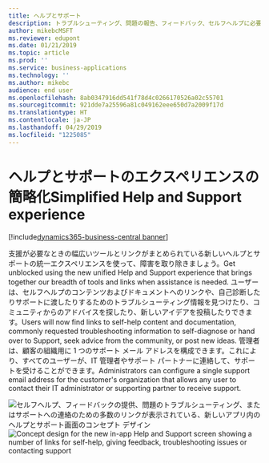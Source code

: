 ```yaml
---
title: ヘルプとサポート
description: トラブルシューティング、問題の報告、フィードバック、セルフヘルプに必要なすべてのものです。
author: mikebcMSFT
ms.reviewer: edupont
ms.date: 01/21/2019
ms.topic: article
ms.prod: ''
ms.service: business-applications
ms.technology: ''
ms.author: mikebc
audience: end user
ms.openlocfilehash: 8ab0347916dd541f78d4c0266170526a02c55701
ms.sourcegitcommit: 921dde7a25596a81c049162eee650d7a2009f17d
ms.translationtype: HT
ms.contentlocale: ja-JP
ms.lasthandoff: 04/29/2019
ms.locfileid: "1225085"
---
```

# <a name="simplified-help-and-support-experience"></a><span data-ttu-id="484a4-103">ヘルプとサポートのエクスペリエンスの簡略化</span><span class="sxs-lookup"><span data-stu-id="484a4-103">Simplified Help and Support experience</span></span>
[!include[dynamics365-business-central banner](../includes/dynamics365-business-central.md)]

<span data-ttu-id="484a4-104">支援が必要なときの幅広いツールとリンクがまとめられている新しいヘルプとサポートの統一エクスペリエンスを使って、障害を取り除きましょう。</span><span class="sxs-lookup"><span data-stu-id="484a4-104">Get unblocked using the new unified Help and Support experience that brings together our breadth of tools and links when assistance is needed.</span></span> <span data-ttu-id="484a4-105">ユーザーは、セルフヘルプのコンテンツおよびドキュメントへのリンクや、自己診断したりサポートに渡したりするためのトラブルシューティング情報を見つけたり、コミュニティからのアドバイスを探したり、新しいアイデアを投稿したりできます。</span><span class="sxs-lookup"><span data-stu-id="484a4-105">Users will now find links to self-help content and documentation, commonly requested troubleshooting information to self-diagnose or hand over to Support, seek advice from the community, or post new ideas.</span></span> <span data-ttu-id="484a4-106">管理者は、顧客の組織用に 1 つのサポート メール アドレスを構成できます。これにより、すべてのユーザーが、IT 管理者やサポート パートナーに連絡して、サポートを受けることができます。</span><span class="sxs-lookup"><span data-stu-id="484a4-106">Administrators can configure a single support email address for the customer's organization that allows any user to contact their IT administrator or supporting partner to receive support.</span></span>

<span data-ttu-id="484a4-107">![セルフヘルプ、フィードバックの提供、問題のトラブルシューティング、またはサポートへの連絡のための多数のリンクが表示されている、新しいアプリ内のヘルプとサポート画面のコンセプト デザイン](media/help-and-support.png "新しいヘルプとサポート画面のコンセプト デザイン")</span><span class="sxs-lookup"><span data-stu-id="484a4-107">![Concept design for the new in-app Help and Support screen showing a number of links for self-help, giving feedback, troubleshooting issues or contacting support](media/help-and-support.png "Concept design for the new Help and Support screen")</span></span>

<!--
Describe the new feature, and then give an elevator pitch of the business value for it. Include high-value capabilities that light up something exciting for our customers. The feature should be something that a customer needs to plan for...definitely larger than a hotfix or bug fix.
If the feature has been designated as a key feature, complete the entire template. Otherwise, only complete the **Business value**, **Describe the feature**, and **Status** sections.
## Business value (Required)
Describe the top capabilities of the feature and and the business problems it solves.  
**Example**
End-of-day processing is a crucial element of retail operational workflow. This involves aggregation of raw transactions into meaningful business data to ensure that business and accounting rules are conformed to, before posting transactions as official business records. Improving the reliability and performance of this batch process and increasing the visibility of the processing for the administrator improves the user experience. Users can easily monitor the progress of the processing and see exactly what caused a validation failure. As a result, they can quickly resolve the issue and reliably retry the process without contacting Microsoft Support. 
## Describe the feature (Required)
Describe how the feature works and the scenarios the feature enables. Include concrete examples and screenshots. 
**Example**
New capabilities include improved statement posting performance by removing table deadlocks and optimizing batch processing. The introduction of a state model in the posting process aids in rollback and recovery, which eliminates data corruption and the need for manual intervention. Enhanced in-app diagnostics with detailed status, errors, and logs (including details of transactions included in the scope of the statement, transactions resulting in errors, and possible steps to correct issues) allow for easy troubleshooting. 
<<screenshot goes here>>
### Who uses this feature (Required)
Indicate each persona impacted:  end user, admin, customizer, citizen developer, developer, business analyst, IT Pro
**Example**
This feature is intended for retail administrators. It works without any additional setup. 
### License required
List the license(s) a customer must have to use the feature. 
### Setup required (if any beyond standard product setup)
**Example**
This feature must be enabled in System parameters by an administrator. 
### Quick steps (provide if feature is done enough)
**Example**
To get started with model‑driven apps, use designers to:
- Define your site map. Model your app's navigation, pulling in only the subset of information your users need. Take advantage of multiple levels of hierarchy and the ability to reference external resources.
- Add dashboards. Include model‑driven dashboards or embedded Power BI content within your app.
- Include entities and components. Add specific forms, views, dashboards, and charts for targeted entities to craft your user experience.
![Photograph of a man using a Hololens to view augmented reality in Connected Field Service](/articles/Spring18/media/507e34a661a1b831d21ea3dadda9c6cf.jpg "Field Service IoT") 
## Compliance, privacy and security considerations
List any compliance, privacy and security considerations that customers should plan for, including any steps or tools provided to help customers comply with GDPR. 
## Status (Required)
### Development status
Pick one: Generally available, Public preview, In development
Notes: In development features are features that some teams may have previously included on the roadmap site. Anything in Private preview is considered to be In development. 
#### Target timeframe
Enter the release, month, or month or later if dubious. (Release if committed to a release, Month if committed to a month, Month or later if dubious)
### Availability (current availability)
Cloud, On-premises, Government cloud
### Regional availability
List whether this feature is available globally or restricted to specific regions.
## Tell us what you think
Include an alias or link for feedback for the feature.
## We'd like to thank
Link to item from Ideas or User voice. 

-->
